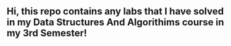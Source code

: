 ## Hi, this repo contains any labs that I have solved in my Data Structures And Algorithims course in my 3rd Semester!

